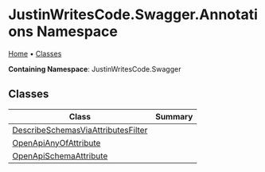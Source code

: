 # JustinWritesCode\.Swagger\.Annotations Namespace

[Home](../README.md) &#x2022; [Classes](#classes)

**Containing Namespace**: JustinWritesCode\.Swagger

## Classes

| Class | Summary |
| ----- | ------- |
| [DescribeSchemasViaAttributesFilter](DescribeSchemasViaAttributesFilter/README.md) | |
| [OpenApiAnyOfAttribute](OpenApiAnyOfAttribute/README.md) | |
| [OpenApiSchemaAttribute](OpenApiSchemaAttribute/README.md) | |

